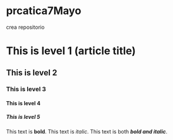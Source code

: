 # prcatica7Mayo
crea repositorio

# This is level 1 (article title)
## This is level 2
### This is level 3
#### This is level 4
##### This is level 5


   This text is **bold**.
   This text is *italic*.
   This text is both ***bold and italic***.
